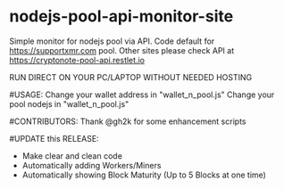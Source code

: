 # nodejs-pool-api-monitor-site
Simple monitor for nodejs pool via API. Code default for https://supportxmr.com pool. Other sites please check API at https://cryptonote-pool-api.restlet.io

RUN DIRECT ON YOUR PC/LAPTOP WITHOUT NEEDED HOSTING

#USAGE:
Change your wallet address in "wallet_n_pool.js"
Change your pool nodejs in "wallet_n_pool.js"

#CONTRIBUTORS:
Thank @gh2k for some enhancement scripts

#UPDATE this RELEASE:
- Make clear and clean code
- Automatically adding Workers/Miners
- Automatically showing Block Maturity (Up to 5 Blocks at one time)
